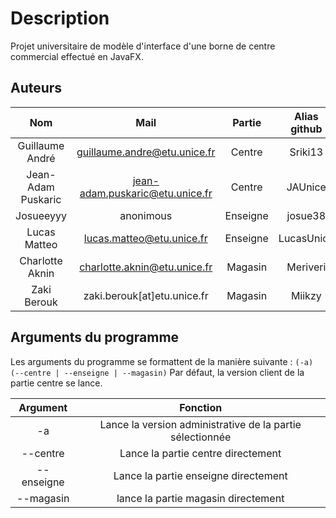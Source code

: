 # Description

Projet universitaire de modèle d'interface d'une borne de centre commercial effectué en JavaFX.

## Auteurs
|Nom                      |Mail                           |Partie         | Alias github |
|:-----------------------:|:-----------------------------:|:-------------:|:------------:|
|Guillaume André          |guillaume.andre@etu.unice.fr   |Centre         |Sriki13       |
|Jean-Adam Puskaric       |jean-adam.puskaric@etu.unice.fr|Centre         |JAUnice       |
|Josueeyyy         |anonimous  |Enseigne       |josue38       |
|Lucas Matteo             |lucas.matteo@etu.unice.fr      |Enseigne       |LucasUnice    |
|Charlotte Aknin          |charlotte.aknin@etu.unice.fr   |Magasin        |Meriveri      |
|Zaki Berouk              |zaki.berouk[at]etu.unice.fr       |Magasin        |Miikzy        |


## Arguments du programme

Les arguments du programme se formattent de la manière suivante :
```(-a) (--centre | --enseigne | --magasin)```
Par défaut, la version client de la partie centre se lance.

|Argument                 |Fonction                                                      |
|:-----------------------:|:------------------------------------------------------------:|
|-a                       |Lance la version administrative de la partie sélectionnée     |
|--centre                 |Lance la partie centre directement                            |
|--enseigne               |Lance la partie enseigne directement                          |
|--magasin                |lance la partie magasin directement                           |

